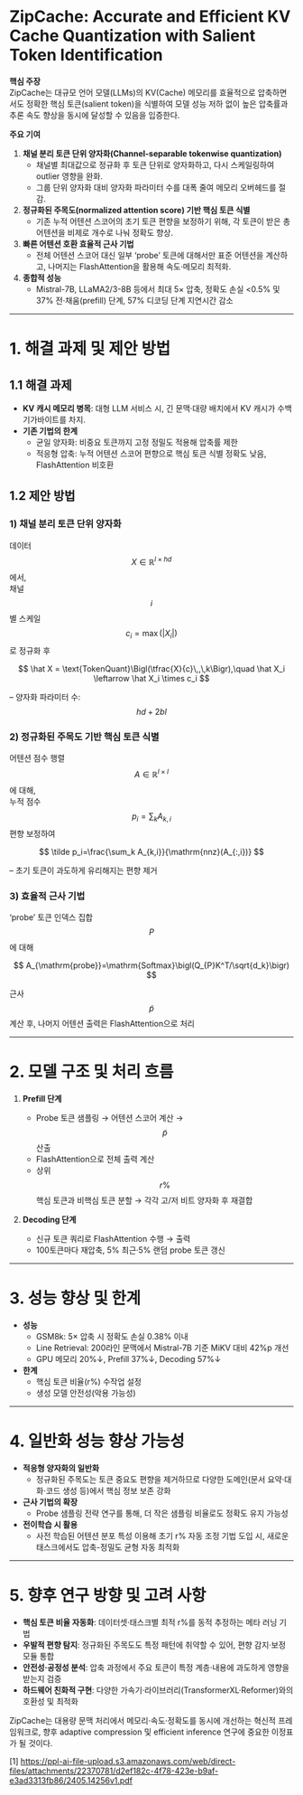 # ZipCache: Accurate and Efficient KV Cache Quantization with Salient Token Identification

**핵심 주장**  
ZipCache는 대규모 언어 모델(LLMs)의 KV(Cache) 메모리를 효율적으로 압축하면서도 정확한 핵심 토큰(salient token)을 식별하여 모델 성능 저하 없이 높은 압축률과 추론 속도 향상을 동시에 달성할 수 있음을 입증한다.

**주요 기여**  
1. **채널 분리 토큰 단위 양자화(Channel-separable tokenwise quantization)**  
   - 채널별 최대값으로 정규화 후 토큰 단위로 양자화하고, 다시 스케일링하여 outlier 영향을 완화.  
   - 그룹 단위 양자화 대비 양자화 파라미터 수를 대폭 줄여 메모리 오버헤드를 절감.  
2. **정규화된 주목도(normalized attention score) 기반 핵심 토큰 식별**  
   - 기존 누적 어텐션 스코어의 초기 토큰 편향을 보정하기 위해, 각 토큰이 받은 총 어텐션을 비제로 개수로 나눠 정확도 향상.  
3. **빠른 어텐션 호환 효율적 근사 기법**  
   - 전체 어텐션 스코어 대신 일부 ‘probe’ 토큰에 대해서만 표준 어텐션을 계산하고, 나머지는 FlashAttention을 활용해 속도·메모리 최적화.  
4. **종합적 성능**  
   - Mistral-7B, LLaMA2/3-8B 등에서 최대 5× 압축, 정확도 손실 <0.5% 및 37% 전·채움(prefill) 단계, 57% 디코딩 단계 지연시간 감소  

***

# 1. 해결 과제 및 제안 방법

## 1.1 해결 과제  
- **KV 캐시 메모리 병목**: 대형 LLM 서비스 시, 긴 문맥·대량 배치에서 KV 캐시가 수백 기가바이트를 차지.  
- **기존 기법의 한계**  
  - 균일 양자화: 비중요 토큰까지 고정 정밀도 적용해 압축률 제한  
  - 적응형 압축: 누적 어텐션 스코어 편향으로 핵심 토큰 식별 정확도 낮음, FlashAttention 비호환  

## 1.2 제안 방법

### 1) 채널 분리 토큰 단위 양자화  
데이터 $$X \in \mathbb{R}^{l \times h d}$$에서,  
채널 $$i$$별 스케일 $$c_i = \max(|X_i|)$$로 정규화 후  

$$
\hat X = \text{TokenQuant}\Bigl(\tfrac{X}{c}\,,\,k\Bigr),\quad
\hat X_i \leftarrow \hat X_i \times c_i
$$  

– 양자화 파라미터 수: $$hd + 2bl$$  

### 2) 정규화된 주목도 기반 핵심 토큰 식별  
어텐션 점수 행렬 $$A\in \mathbb{R}^{l\times l}$$에 대해,  
누적 점수 $$p_i=\sum_k A_{k,i}$$ 편향 보정하여  

$$
\tilde p_i=\frac{\sum_k A_{k,i}}{\mathrm{nnz}(A_{:,i})}
$$  

– 초기 토큰이 과도하게 유리해지는 편향 제거  

### 3) 효율적 근사 기법  
‘probe’ 토큰 인덱스 집합 $$P$$에 대해  

$$
A_{\mathrm{probe}}=\mathrm{Softmax}\bigl(Q_{P}K^T/\sqrt{d_k}\bigr)
$$  

근사 $$\tilde p$$ 계산 후, 나머지 어텐션 출력은 FlashAttention으로 처리  

***

# 2. 모델 구조 및 처리 흐름

1. **Prefill 단계**  
   - Probe 토큰 샘플링 → 어텐션 스코어 계산 → $$\tilde p$$ 산출  
   - FlashAttention으로 전체 출력 계산  
   - 상위 $$r\%$$ 핵심 토큰과 비핵심 토큰 분할 → 각각 고/저 비트 양자화 후 재결합  

2. **Decoding 단계**  
   - 신규 토큰 쿼리로 FlashAttention 수행 → 출력  
   - 100토큰마다 재압축, 5% 최근·5% 랜덤 probe 토큰 갱신  

***

# 3. 성능 향상 및 한계

- **성능**  
  - GSM8k: 5× 압축 시 정확도 손실 0.38% 이내  
  - Line Retrieval: 200라인 문맥에서 Mistral-7B 기준 MiKV 대비 42%p 개선  
  - GPU 메모리 20%↓, Prefill 37%↓, Decoding 57%↓  
- **한계**  
  - 핵심 토큰 비율(r%) 수작업 설정  
  - 생성 모델 안전성(악용 가능성)  

***

# 4. 일반화 성능 향상 가능성

- **적응형 양자화의 일반화**  
  - 정규화된 주목도는 토큰 중요도 편향을 제거하므로 다양한 도메인(문서 요약·대화·코드 생성 등)에서 핵심 정보 보존 강화  
- **근사 기법의 확장**  
  - Probe 샘플링 전략 연구를 통해, 더 작은 샘플링 비율로도 정확도 유지 가능성  
- **전이학습 시 활용**  
  - 사전 학습된 어텐션 분포 특성 이용해 초기 r% 자동 조정 기법 도입 시, 새로운 태스크에서도 압축-정밀도 균형 자동 최적화  

***

# 5. 향후 연구 방향 및 고려 사항

- **핵심 토큰 비율 자동화**: 데이터셋·태스크별 최적 r%를 동적 추정하는 메타 러닝 기법  
- **우발적 편향 탐지**: 정규화된 주목도도 특정 패턴에 취약할 수 있어, 편향 감지·보정 모듈 통합  
- **안전성·공정성 분석**: 압축 과정에서 주요 토큰이 특정 계층·내용에 과도하게 영향을 받는지 검증  
- **하드웨어 친화적 구현**: 다양한 가속기·라이브러리(TransformerXL·Reformer)와의 호환성 및 최적화  

ZipCache는 대용량 문맥 처리에서 메모리·속도·정확도를 동시에 개선하는 혁신적 프레임워크로, 향후 adaptive compression 및 efficient inference 연구에 중요한 이정표가 될 것이다.

[1] https://ppl-ai-file-upload.s3.amazonaws.com/web/direct-files/attachments/22370781/d2ef182c-4f78-423e-b9af-e3ad3313fb86/2405.14256v1.pdf
